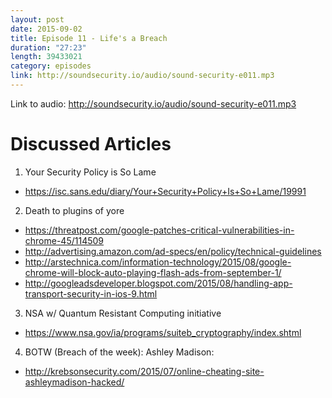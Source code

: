 ```yaml
---
layout: post
date: 2015-09-02
title: Episode 11 - Life's a Breach
duration: "27:23"
length: 39433021
category: episodes
link: http://soundsecurity.io/audio/sound-security-e011.mp3
---
```


Link to audio: http://soundsecurity.io/audio/sound-security-e011.mp3

# Discussed Articles

1. Your Security Policy is So Lame
* https://isc.sans.edu/diary/Your+Security+Policy+Is+So+Lame/19991

2. Death to plugins of yore
* https://threatpost.com/google-patches-critical-vulnerabilities-in-chrome-45/114509
* http://advertising.amazon.com/ad-specs/en/policy/technical-guidelines
* http://arstechnica.com/information-technology/2015/08/google-chrome-will-block-auto-playing-flash-ads-from-september-1/ 
* http://googleadsdeveloper.blogspot.com/2015/08/handling-app-transport-security-in-ios-9.html

3. NSA w/ Quantum Resistant Computing initiative
* https://www.nsa.gov/ia/programs/suiteb_cryptography/index.shtml

4. BOTW (Breach of the week): Ashley Madison:
* http://krebsonsecurity.com/2015/07/online-cheating-site-ashleymadison-hacked/ 
